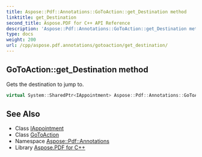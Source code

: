 ```yaml
---
title: Aspose::Pdf::Annotations::GoToAction::get_Destination method
linktitle: get_Destination
second_title: Aspose.PDF for C++ API Reference
description: 'Aspose::Pdf::Annotations::GoToAction::get_Destination method. Gets the destination to jump to in C++.'
type: docs
weight: 200
url: /cpp/aspose.pdf.annotations/gotoaction/get_destination/
---
```

## GoToAction::get_Destination method


Gets the destination to jump to.

```cpp
virtual System::SharedPtr<IAppointment> Aspose::Pdf::Annotations::GoToAction::get_Destination()
```

## See Also

* Class [IAppointment](../../iappointment/)
* Class [GoToAction](../)
* Namespace [Aspose::Pdf::Annotations](../../)
* Library [Aspose.PDF for C++](../../../)
